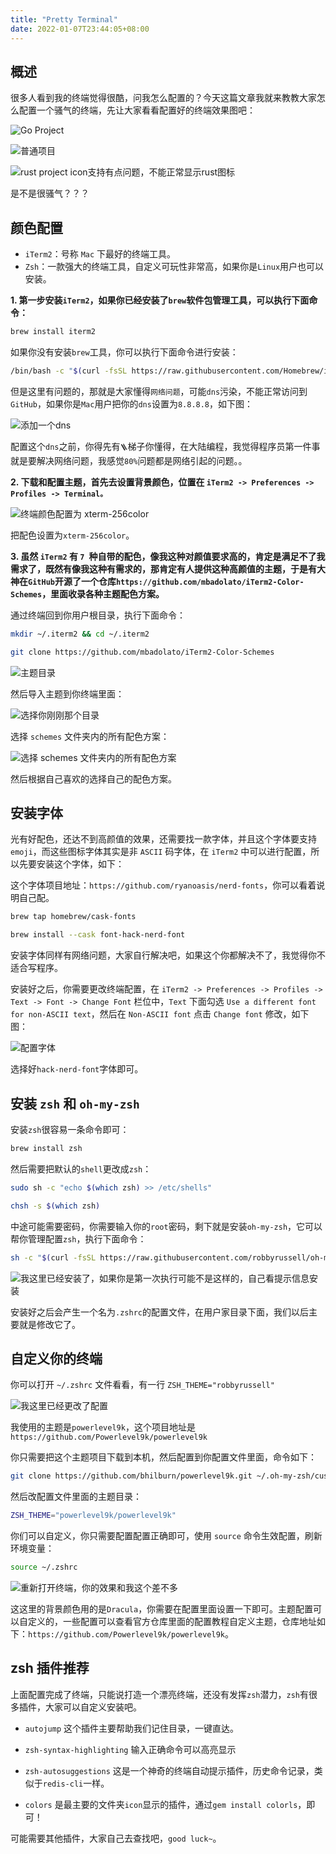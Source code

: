 ```yaml
---
title: "Pretty Terminal"
date: 2022-01-07T23:44:05+08:00
---
```



## 概述

很多人看到我的终端觉得很酷，问我怎么配置的？今天这篇文章我就来教教大家怎么配置一个骚气的终端，先让大家看看配置好的终端效果图吧：

![Go Project](https://tva1.sinaimg.cn/large/008i3skNgy1gy5c5pc15nj317v0u0n2w.jpg)


![普通项目](https://files.mdnice.com/user/8699/0f364320-886a-495a-946c-7d2b457a774c.png)



![rust project icon支持有点问题，不能正常显示rust图标](https://files.mdnice.com/user/8699/08bc8bb0-e28b-4218-a383-a86cdd101b1e.png)

是不是很骚气？？？

## 颜色配置

- `iTerm2`：号称 `Mac` 下最好的终端工具。
- `Zsh`：一款强大的终端工具，自定义可玩性非常高，如果你是`Linux`用户也可以安装。


**1. 第一步安装`iTerm2`，如果你已经安装了`brew`软件包管理工具，可以执行下面命令：**

```bash
brew install iterm2
```

如果你没有安装`brew`工具，你可以执行下面命令进行安装：

```bash
/bin/bash -c "$(curl -fsSL https://raw.githubusercontent.com/Homebrew/install/HEAD/install.sh)"
```
但是这里有问题的，那就是大家懂得`网络问题`，可能`dns`污染，不能正常访问到`GitHub`，如果你是`Mac`用户把你的`dns`设置为`8.8.8.8`，如下图：

![添加一个dns](https://tva1.sinaimg.cn/large/008i3skNgy1gy5cylbg7vj30w40u0jso.jpg)

配置这个`dns`之前，你得先有`🪜`梯子你懂得，在大陆编程，我觉得程序员第一件事就是要解决网络问题，我感觉`80%`问题都是网络引起的问题。。

**2. 下载和配置主题，首先去设置背景颜色，位置在 `iTerm2 -> Preferences -> Profiles -> Terminal。`**

![终端颜色配置为 xterm-256color](https://tva1.sinaimg.cn/large/008i3skNgy1gy5dqmzed3j31920u0tct.jpg)

把配色设置为`xterm-256color`。

**3. 虽然 `iTerm2` 有 `7 `种自带的配色，像我这种对颜值要求高的，肯定是满足不了我需求了，既然有像我这种有需求的，那肯定有人提供这种高颜值的主题，于是有大神在`GitHub`开源了一个仓库`https://github.com/mbadolato/iTerm2-Color-Schemes`，里面收录各种主题配色方案。**

通过终端回到你用户根目录，执行下面命令：

```bash
mkdir ~/.iterm2 && cd ~/.iterm2

git clone https://github.com/mbadolato/iTerm2-Color-Schemes
```

![主题目录](https://tva1.sinaimg.cn/large/008i3skNgy1gy5e4fvxz9j316e0u043f.jpg)


然后导入主题到你终端里面：

![选择你刚刚那个目录](https://tva1.sinaimg.cn/large/008i3skNgy1gy5e5vj92xj31750u0q67.jpg)


选择 `schemes` 文件夹内的所有配色方案：

![选择 schemes 文件夹内的所有配色方案](https://tva1.sinaimg.cn/large/008i3skNgy1gy5e6n39cpj318e0owdiv.jpg)

然后根据自己喜欢的选择自己的配色方案。


## 安装字体

光有好配色，还达不到高颜值的效果，还需要找一款字体，并且这个字体要支持`emoji`，而这些图标字体其实是非 `ASCII` 码字体，在 `iTerm2` 中可以进行配置，所以先要安装这个字体，如下：

这个字体项目地址：`https://github.com/ryanoasis/nerd-fonts`，你可以看着说明自己配。

```bash
brew tap homebrew/cask-fonts

brew install --cask font-hack-nerd-font
```
安装字体同样有网络问题，大家自行解决吧，如果这个你都解决不了，我觉得你不适合写程序。


安装好之后，你需要更改终端配置，在 `iTerm2 -> Preferences -> Profiles -> Text -> Font -> Change Font` 栏位中，`Text` 下面勾选 `Use a different font for non-ASCII text`，然后在 `Non-ASCII font` 点击 `Change font` 修改，如下图：

![配置字体](https://tva1.sinaimg.cn/large/008i3skNgy1gy5ezi0drrj31cn0u0wio.jpg)

选择好`hack-nerd-font`字体即可。


## 安装 `zsh` 和 `oh-my-zsh`

安装`zsh`很容易一条命令即可：

```bash
brew install zsh
```

然后需要把默认的`shell`更改成`zsh`：

```bash
sudo sh -c "echo $(which zsh) >> /etc/shells"

chsh -s $(which zsh)
```
中途可能需要密码，你需要输入你的`root`密码，剩下就是安装`oh-my-zsh`，它可以帮你管理配置`zsh`，执行下面命令：

```bash
sh -c "$(curl -fsSL https://raw.githubusercontent.com/robbyrussell/oh-my-zsh/master/tools/install.sh)"
```

![我这里已经安装了，如果你是第一次执行可能不是这样的，自己看提示信息安装](https://tva1.sinaimg.cn/large/008i3skNgy1gy5fcm54gpj316e0u0jvo.jpg)

安装好之后会产生一个名为` .zshrc `的配置文件，在用户家目录下面，我们以后主要就是修改它了。


## 自定义你的终端

你可以打开 `~/.zshrc` 文件看看，有一行 `ZSH_THEME="robbyrussell" `


![我这里已经更改了配置](https://tva1.sinaimg.cn/large/008i3skNgy1gy5gx348aij316d0u0djr.jpg)

我使用的主题是`powerlevel9k`，这个项目地址是`https://github.com/Powerlevel9k/powerlevel9k`

你只需要把这个主题项目下载到本机，然后配置到你配置文件里面，命令如下：

```bash
git clone https://github.com/bhilburn/powerlevel9k.git ~/.oh-my-zsh/custom/themes/powerlevel9k
```
然后改配置文件里面的主题目录：

```bash
ZSH_THEME="powerlevel9k/powerlevel9k"
```
你们可以自定义，你只需要配置配置正确即可，使用 `source` 命令生效配置，刷新环境变量：

```bash
source ~/.zshrc
```

![重新打开终端，你的效果和我这个差不多](https://tva1.sinaimg.cn/large/008i3skNgy1gy5fpte0v9j316e0u078b.jpg)

这这里的背景颜色用的是`Dracula`，你需要在配置里面设置一下即可。主题配置可以自定义的，一些配置可以查看官方仓库里面的配置教程自定义主题，仓库地址如下：`https://github.com/Powerlevel9k/powerlevel9k`。

## zsh 插件推荐
上面配置完成了终端，只能说打造一个漂亮终端，还没有发挥`zsh`潜力，`zsh`有很多插件，大家可以自定义安装吧。

- `autojump` 这个插件主要帮助我们记住目录，一键直达。
- `zsh-syntax-highlighting` 输入正确命令可以高亮显示
- `zsh-autosuggestions` 这是一个神奇的终端自动提示插件，历史命令记录，类似于`redis-cli`一样。

- `colors` 是最主要的文件夹`icon`显示的插件，通过`gem install colorls`，即可！

可能需要其他插件，大家自己去查找吧，`good luck~`。


